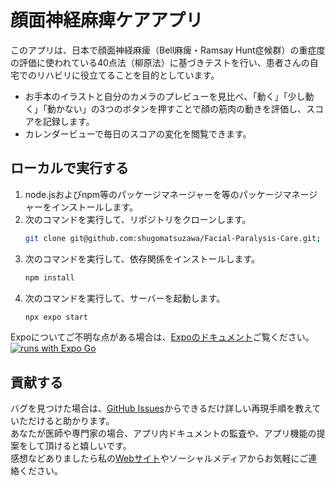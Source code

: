 # 顔面神経麻痺ケアアプリ
このアプリは、日本で顔面神経麻痺（Bell麻痺・Ramsay Hunt症候群）の重症度の評価に使われている40点法（柳原法）に基づきテストを行い、患者さんの自宅でのリハビリに役立てることを目的としています。
- お手本のイラストと自分のカメラのプレビューを見比べ、「動く」「少し動く」「動かない」の3つのボタンを押すことで顔の筋肉の動きを評価し、スコアを記録します。
- カレンダービューで毎日のスコアの変化を閲覧できます。
## ローカルで実行する
1. node.jsおよびnpm等のパッケージマネージャーを等のパッケージマネージャーをインストールします。
1. 次のコマンドを実行して、リポジトリをクローンします。
    ```sh
    git clone git@github.com:shugomatsuzawa/Facial-Paralysis-Care.git; cd ./Facial-Paralysis-Care
    ```
1. 次のコマンドを実行して、依存関係をインストールします。
    ```sh
    npm install
    ```
1. 次のコマンドを実行して、サーバーを起動します。
    ```sh
    npx expo start
    ```
Expoについてご不明な点がある場合は、[Expoのドキュメント](https://docs.expo.dev)ご覧ください。  
[![runs with Expo Go](https://img.shields.io/badge/Runs%20with%20Expo%20Go-4630EB.svg?style=flat-square&logo=EXPO&labelColor=f3f3f3&logoColor=000)](https://expo.dev/client)
## 貢献する
バグを見つけた場合は、[GitHub Issues](https://github.com/shugomatsuzawa/Facial-Paralysis-Care/issues)からできるだけ詳しい再現手順を教えていただけると助かります。  
あなたが医師や専門家の場合、アプリ内ドキュメントの監査や、アプリ機能の提案をして頂けると嬉しいです。  
感想などありましたら私の[Webサイト](https://shugomatsuzawa.com/contact/)やソーシャルメディアからお気軽にご連絡ください。